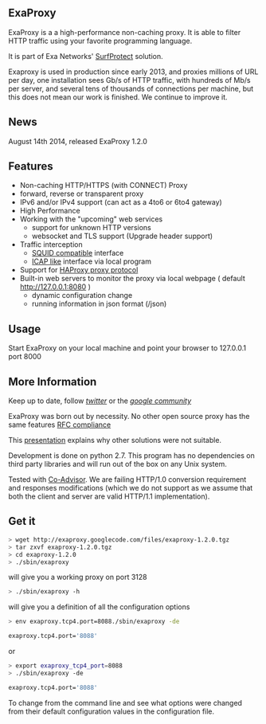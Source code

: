 ## ExaProxy

ExaProxy is a a high-performance non-caching proxy. It is able to filter HTTP traffic using your favorite programming language.

It is part of Exa Networks' [SurfProtect](http://www.surfprotect.co.uk/) solution.

Exaproxy is used in production since early 2013, and proxies millions of URL per day, one installation sees Gb/s of HTTP traffic, with hundreds of Mb/s per server, and several tens of thousands of connections per machine, but this does not mean our work is finished. We continue to improve it.

## News

August 14th 2014, released ExaProxy 1.2.0

## Features

 * Non-caching HTTP/HTTPS (with CONNECT) Proxy
  * forward, reverse or transparent proxy
  * IPv6 and/or IPv4 support (can act as a 4to6 or 6to4 gateway)
 * High Performance
 * Working with the "upcoming" web services
   * support for unknown HTTP versions
   * websocket and TLS support (Upgrade header support)
 * Traffic interception
   * [SQUID compatible](http://www.squid-cache.org/Doc/config/url_rewrite_program/) interface
   * [ICAP like](http://www.faqs.org/rfcs/rfc3507.html) interface via local program
 * Support for [HAProxy proxy protocol](http://haproxy.1wt.eu/download/1.5/doc/proxy-protocol.txt)
 * Built-in web servers to monitor the proxy via local webpage ( default http://127.0.0.1:8080 )
   * dynamic configuration change
   * running information in json format (/json)

## Usage

Start ExaProxy on your local machine and point your browser to 127.0.0.1 port 8000

## More Information

Keep up to date, follow *[twitter](https://twitter.com/#!/search/exaproxy)* or the *[google community](https://plus.google.com/u/0/communities/100651429598143540706)*

ExaProxy was born out by necessity. No other open source proxy has the same features [RFC compliance](https://github.com/Exa-Networks/exaproxy/wiki/RFC)

This  [presentation](http://www.uknof.org.uk/uknof22/Mangin-ExaProxy.pdf) explains why other solutions were not suitable.

Development is done on python 2.7. This program has no dependencies on third party libraries and will run out of the box on any Unix system.

Tested with [Co-Advisor](http://coad.measurement-factory.com/). We are failing HTTP/1.0 conversion requirement and responses modifications (which we do not support as we assume that both the client and server are valid HTTP/1.1 implementation).


## Get it

```sh
> wget http://exaproxy.googlecode.com/files/exaproxy-1.2.0.tgz
> tar zxvf exaproxy-1.2.0.tgz
> cd exaproxy-1.2.0
> ./sbin/exaproxy
```

will give you a working proxy on port 3128

```sh
> ./sbin/exaproxy -h
```

will give you a definition of all the configuration options

```sh
> env exaproxy.tcp4.port=8088./sbin/exaproxy -de

exaproxy.tcp4.port='8088'
```
or
```sh
> export exaproxy_tcp4_port=8088
> ./sbin/exaproxy -de

exaproxy.tcp4.port='8088'
```

To change from the command line and see what options were changed from their default configuration values in the configuration file.
